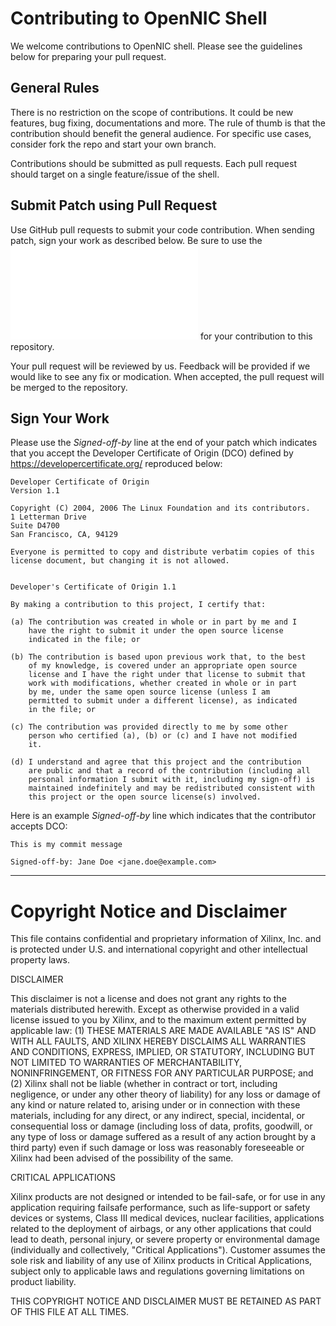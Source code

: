 # Contributing to OpenNIC Shell

We welcome contributions to OpenNIC shell.  Please see the guidelines below for
preparing your pull request.

## General Rules
   
There is no restriction on the scope of contributions.  It could be new
features, bug fixing, documentations and more.  The rule of thumb is that the
contribution should benefit the general audience.  For specific use cases,
consider fork the repo and start your own branch.

Contributions should be submitted as pull requests.  Each pull request should
target on a single feature/issue of the shell.

## Submit Patch using Pull Request

Use GitHub pull requests to submit your code contribution.  When sending patch,
sign your work as described below.  Be sure to use the ![Apache v2.0
license](LICENSE.txt) for your contribution to this repository.

Your pull request will be reviewed by us.  Feedback will be provided if we would
like to see any fix or modication.  When accepted, the pull request will be
merged to the repository.

## Sign Your Work

Please use the *Signed-off-by* line at the end of your patch which indicates
that you accept the Developer Certificate of Origin (DCO) defined by
https://developercertificate.org/ reproduced below:

    Developer Certificate of Origin
    Version 1.1
  
    Copyright (C) 2004, 2006 The Linux Foundation and its contributors.
    1 Letterman Drive
    Suite D4700
    San Francisco, CA, 94129
  
    Everyone is permitted to copy and distribute verbatim copies of this
    license document, but changing it is not allowed.
  
  
    Developer's Certificate of Origin 1.1
  
    By making a contribution to this project, I certify that:
  
    (a) The contribution was created in whole or in part by me and I
        have the right to submit it under the open source license
        indicated in the file; or
  
    (b) The contribution is based upon previous work that, to the best
        of my knowledge, is covered under an appropriate open source
        license and I have the right under that license to submit that
        work with modifications, whether created in whole or in part
        by me, under the same open source license (unless I am
        permitted to submit under a different license), as indicated
        in the file; or
  
    (c) The contribution was provided directly to me by some other
        person who certified (a), (b) or (c) and I have not modified
        it.
  
    (d) I understand and agree that this project and the contribution
        are public and that a record of the contribution (including all
        personal information I submit with it, including my sign-off) is
        maintained indefinitely and may be redistributed consistent with
        this project or the open source license(s) involved.

Here is an example *Signed-off-by* line which indicates that the contributor
accepts DCO:

    This is my commit message
  
    Signed-off-by: Jane Doe <jane.doe@example.com>

---

# Copyright Notice and Disclaimer

This file contains confidential and proprietary information of Xilinx, Inc. and
is protected under U.S. and international copyright and other intellectual
property laws.

DISCLAIMER

This disclaimer is not a license and does not grant any rights to the materials
distributed herewith.  Except as otherwise provided in a valid license issued to
you by Xilinx, and to the maximum extent permitted by applicable law: (1) THESE
MATERIALS ARE MADE AVAILABLE "AS IS" AND WITH ALL FAULTS, AND XILINX HEREBY
DISCLAIMS ALL WARRANTIES AND CONDITIONS, EXPRESS, IMPLIED, OR STATUTORY,
INCLUDING BUT NOT LIMITED TO WARRANTIES OF MERCHANTABILITY, NONINFRINGEMENT, OR
FITNESS FOR ANY PARTICULAR PURPOSE; and (2) Xilinx shall not be liable (whether
in contract or tort, including negligence, or under any other theory of
liability) for any loss or damage of any kind or nature related to, arising
under or in connection with these materials, including for any direct, or any
indirect, special, incidental, or consequential loss or damage (including loss
of data, profits, goodwill, or any type of loss or damage suffered as a result
of any action brought by a third party) even if such damage or loss was
reasonably foreseeable or Xilinx had been advised of the possibility of the
same.

CRITICAL APPLICATIONS

Xilinx products are not designed or intended to be fail-safe, or for use in any
application requiring failsafe performance, such as life-support or safety
devices or systems, Class III medical devices, nuclear facilities, applications
related to the deployment of airbags, or any other applications that could lead
to death, personal injury, or severe property or environmental damage
(individually and collectively, "Critical Applications"). Customer assumes the
sole risk and liability of any use of Xilinx products in Critical Applications,
subject only to applicable laws and regulations governing limitations on product
liability.

THIS COPYRIGHT NOTICE AND DISCLAIMER MUST BE RETAINED AS PART OF THIS FILE AT
ALL TIMES.
